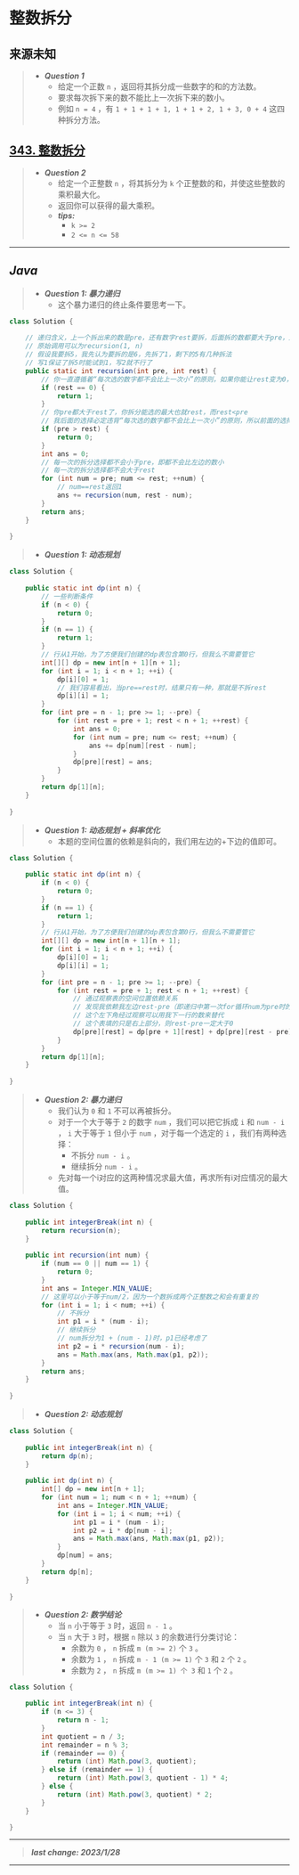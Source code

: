# 整数拆分

## 来源未知

> - ***Question 1***
>   - 给定一个正数 `n` ，返回将其拆分成一些数字的和的方法数。
>   - 要求每次拆下来的数不能比上一次拆下来的数小。
>   - 例如 `n = 4` ，有 `1 + 1 + 1 + 1, 1 + 1 + 2, 1 + 3, 0 + 4` 这四种拆分方法。

## [343. 整数拆分](https://leetcode.cn/problems/integer-break/)

> - ***Question 2***
>   - 给定一个正整数 `n` ，将其拆分为 `k` 个正整数的和，并使这些整数的乘积最大化。
>   - 返回你可以获得的最大乘积。
>   - ***tips:***
>     - `k >= 2`
>     - `2 <= n <= 58`

---

## *Java*

> - ***Question 1: 暴力递归***
>   - 这个暴力递归的终止条件要思考一下。

```java
class Solution {
    
    // 递归含义，上一个拆出来的数是pre，还有数字rest要拆，后面拆的数都要大于pre，返回拆分方法数
    // 原始调用可以为recursion(1, n)
    // 假设我要拆5，我先认为要拆的是6，先拆了1，剩下的5有几种拆法
    // 写1保证了拆5时能试到1，写2就不行了
    public static int recursion(int pre, int rest) {
        // 你一直遵循着“每次选的数字都不会比上一次小”的原则，如果你能让rest变为0，说明这是一种对的选择
        if (rest == 0) {
            return 1;
        }
        // 你pre都大于rest了，你拆分能选的最大也就rest，而rest<pre
        // 我后面的选择必定违背“每次选的数字都不会比上一次小”的原则，所以前面的选择是不合法的选择
        if (pre > rest) {
            return 0;
        }
        int ans = 0;
        // 每一次的拆分选择都不会小于pre，即都不会比左边的数小
        // 每一次的拆分选择都不会大于rest
        for (int num = pre; num <= rest; ++num) {
            // num==rest返回1
            ans += recursion(num, rest - num);
        }
        return ans;
    }
    
}
```

> - ***Question 1: 动态规划***

```java
class Solution {
    
    public static int dp(int n) {
        // 一些判断条件
        if (n < 0) {
            return 0;
        }
        if (n == 1) {
            return 1;
        }
        // 行从1开始，为了方便我们创建的dp表包含第0行，但我么不需要管它
        int[][] dp = new int[n + 1][n + 1];
        for (int i = 1; i < n + 1; ++i) {
            dp[i][0] = 1;
            // 我们容易看出，当pre==rest时，结果只有一种，那就是不拆rest
            dp[i][i] = 1;
        }
        for (int pre = n - 1; pre >= 1; --pre) {
            for (int rest = pre + 1; rest < n + 1; ++rest) {
                int ans = 0;
                for (int num = pre; num <= rest; ++num) {
                    ans += dp[num][rest - num];
                }
                dp[pre][rest] = ans;
            }
        }
        return dp[1][n];
    }
    
}
```

> - ***Question 1: 动态规划 + 斜率优化***
>   - 本题的空间位置的依赖是斜向的，我们用左边的+下边的值即可。

```java
class Solution {
    
    public static int dp(int n) {
        if (n < 0) {
            return 0;
        }
        if (n == 1) {
            return 1;
        }
        // 行从1开始，为了方便我们创建的dp表包含第0行，但我么不需要管它
        int[][] dp = new int[n + 1][n + 1];
        for (int i = 1; i < n + 1; ++i) {
            dp[i][0] = 1;
            dp[i][i] = 1;
        }
        for (int pre = n - 1; pre >= 1; --pre) {
            for (int rest = pre + 1; rest < n + 1; ++rest) {
                // 通过观察表的空间位置依赖关系
                // 发现我依赖我左边rest-pre（即递归中第一次for循环num为pre时的rest被拆分成的另外一个数字rest-pre）位置及其左下角的值
                // 这个左下角经过观察可以用我下一行的数来替代
                // 这个表填的只是右上部分，则rest-pre一定大于0
                dp[pre][rest] = dp[pre + 1][rest] + dp[pre][rest - pre];
            }
        }
        return dp[1][n];
    }
    
}
```

> - ***Question 2: 暴力递归***
>   - 我们认为 `0` 和 `1` 不可以再被拆分。
>   - 对于一个大于等于 `2` 的数字 `num` ，我们可以把它拆成 `i` 和 `num - i` ， `i` 大于等于 `1` 但小于 `num` ，对于每一个选定的 `i` ，我们有两种选择：
>     - 不拆分 `num - i` 。
>     - 继续拆分 `num - i` 。
>   - 先对每一个i对应的这两种情况求最大值，再求所有i对应情况的最大值。

```java
class Solution {
    
    public int integerBreak(int n) {
        return recursion(n);
    }
    
    public int recursion(int num) {
        if (num == 0 || num == 1) {
            return 0;
        }
        int ans = Integer.MIN_VALUE;
        // 这里可以小于等于num/2，因为一个数拆成两个正整数之和会有重复的
        for (int i = 1; i < num; ++i) {
            // 不拆分
            int p1 = i * (num - i);
            // 继续拆分
            // num拆分为1 + (num - 1)时，p1已经考虑了
            int p2 = i * recursion(num - i);
            ans = Math.max(ans, Math.max(p1, p2));
        }
        return ans;
    }
    
}
```

> - ***Question 2: 动态规划***

```java
class Solution {
    
    public int integerBreak(int n) {
        return dp(n);
    }
    
    public int dp(int n) {
        int[] dp = new int[n + 1];
        for (int num = 1; num < n + 1; ++num) {
            int ans = Integer.MIN_VALUE;
            for (int i = 1; i < num; ++i) {
                int p1 = i * (num - i);
                int p2 = i * dp[num - i];
                ans = Math.max(ans, Math.max(p1, p2));
            }
            dp[num] = ans;
        }
        return dp[n];
    }
    
}
```

> - ***Question 2: 数学结论***
>   - 当 `n` 小于等于 `3` 时，返回 `n - 1` 。
>   - 当 `n` 大于 `3` 时，根据 `n` 除以 `3` 的余数进行分类讨论：
>     - 余数为 `0` ， `n` 拆成 `m (m >= 2)` 个 `3` 。
>     - 余数为 `1` ， `n` 拆成 `m - 1 (m >= 1)` 个 `3` 和 `2` 个 `2` 。
>     - 余数为 `2` ， `n` 拆成 `m (m >= 1) 个 3` 和 `1` 个 `2` 。

```java
class Solution {

    public int integerBreak(int n) {
        if (n <= 3) {
            return n - 1;
        }
        int quotient = n / 3;
        int remainder = n % 3;
        if (remainder == 0) {
            return (int) Math.pow(3, quotient);
        } else if (remainder == 1) {
            return (int) Math.pow(3, quotient - 1) * 4;
        } else {
            return (int) Math.pow(3, quotient) * 2;
        }
    }

}
```

---

> ***last change: 2023/1/28***

---
